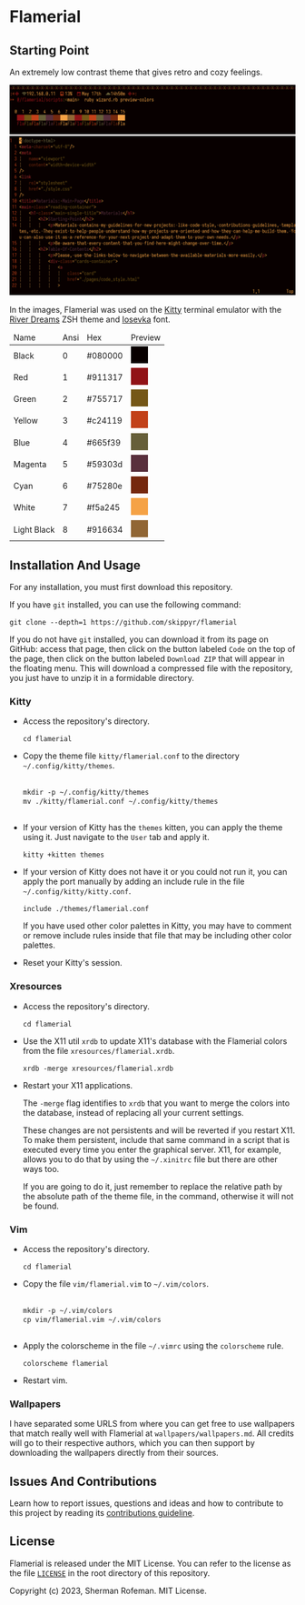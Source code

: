 <h1>Flamerial</h1>
	<h2>Starting Point</h2>
		<p>An extremely low contrast theme that gives retro and cozy feelings.</p>
		<img src="./images/preview_terminal.png"/>
		<img src="./images/preview_vim.png"/>
		<p>In the images, Flamerial was used on the <a href="https://github.com/kovidgoyal/kitty">Kitty</a> terminal emulator with the <a href="https://github.com/skippyr/river_dreams">River Dreams</a> ZSH theme and <a href="https://github.com/be5invis/Iosevka">Iosevka</a> font.</p>
		<table>
			<thead>
				<tr>
					<td>Name</td>
					<td>Ansi</td>
					<td>Hex</td>
					<td>Preview</td>
				</tr>
			</thead>
			<tbody>
				<tr>
					<td>Black</td>
					<td>0</td>
					<td>#080000</td>
					<td><img src="./images/colors/0.png"/></td>
				</tr>
				<tr>
					<td>Red</td>
					<td>1</td>
					<td>#911317</td>
					<td><img src="./images/colors/1.png"/></td>
				</tr>
				<tr>
					<td>Green</td>
					<td>2</td>
					<td>#755717</td>
					<td><img src="./images/colors/2.png"/></td>
				</tr>
				<tr>
					<td>Yellow</td>
					<td>3</td>
					<td>#c24119</td>
					<td><img src="./images/colors/3.png"/></td>
				</tr>
				<tr>
					<td>Blue</td>
					<td>4</td>
					<td>#665f39</td>
					<td><img src="./images/colors/4.png"/></td>
				</tr>
				<tr>
					<td>Magenta</td>
					<td>5</td>
					<td>#59303d</td>
					<td><img src="./images/colors/5.png"/></td>
				</tr>
				<tr>
					<td>Cyan</td>
					<td>6</td>
					<td>#75280e</td>
					<td><img src="./images/colors/6.png"/></td>
				</tr>
				<tr>
					<td>White</td>
					<td>7</td>
					<td>#f5a245</td>
					<td><img src="./images/colors/7.png"/></td>
				</tr>
				<tr>
					<td>Light Black</td>
					<td>8</td>
					<td>#916634</td>
					<td><img src="./images/colors/8.png"/></td>
				</tr>
			</tbody>
		</table>
	<h2>Installation And Usage</h2>
		<p>For any installation, you must first download this repository.</p>
		<p>If you have <code>git</code> installed, you can use the following command:</p>
		<pre><code>git clone --depth=1 https://github.com/skippyr/flamerial</code></pre>
		<p>If you do not have <code>git</code> installed, you can download it from its page on GitHub: access that page, then click on the button labeled <code>Code</code> on the top of the page, then click on the button labeled <code>Download ZIP</code> that will appear in the floating menu. This will download a compressed file with the repository, you just have to unzip it in a formidable directory.</p>
		<h3>Kitty</h3>
			<ul>
				<li>Access the repository's directory.</li>
					<pre><code>cd flamerial</code></pre>
				<li>Copy the theme file <code>kitty/flamerial.conf</code> to the directory <code>~/.config/kitty/themes</code>.</li>
					<pre><code>
mkdir -p ~/.config/kitty/themes
mv ./kitty/flamerial.conf ~/.config/kitty/themes
					</code></pre>
				<li>If your version of Kitty has the <code>themes</code> kitten, you can apply the theme using it. Just navigate to the <code>User</code> tab and apply it.</li>
					<pre><code>kitty +kitten themes</code></pre>
				<li>If your version of Kitty does not have it or you could not run it, you can apply the port manually by adding an include rule in the file <code>~/.config/kitty/kitty.conf</code>.</li>
					<pre><code>include ./themes/flamerial.conf</code></pre>
					<p>If you have used other color palettes in Kitty, you may have to comment or remove include rules inside that file that may be including other color palettes.</p>
					<li>Reset your Kitty's session.</li>
			</ul>
		<h3>Xresources</h3>
			<ul>
				<li>Access the repository's directory.</li>
					<pre><code>cd flamerial</code></pre>
				<li>Use the X11 util <code>xrdb</code> to update X11's database with the Flamerial colors from the file <code>xresources/flamerial.xrdb</code>.</li>
					<pre><code>xrdb -merge xresources/flamerial.xrdb</code></pre>
				<li>Restart your X11 applications.</li>
					<p>The <code>-merge</code> flag identifies to <code>xrdb</code> that you want to merge the colors into the database, instead of replacing all your current settings.</p>
					<p>These changes are not persistents and will be reverted if you restart X11. To make them persistent, include that same command in a script that is executed every time you enter the graphical server. X11, for example, allows you to do that by using the <code>~/.xinitrc</code> file but there are other ways too.</p>
					<p>If you are going to do it, just remember to replace the relative path by the absolute path of the theme file, in the command, otherwise it will not be found.</p>
			</ul>
		<h3>Vim</h3>
			<ul>
				<li>Access the repository's directory.</li>
					<pre><code>cd flamerial</code></pre>
				<li>Copy the file <code>vim/flamerial.vim</code> to <code>~/.vim/colors</code>.</li>
					<pre><code>
mkdir -p ~/.vim/colors
cp vim/flamerial.vim ~/.vim/colors
					</code></pre>
				<li>Apply the colorscheme in the file <code>~/.vimrc</code> using the <code>colorscheme</code> rule.</li>
					<pre><code>colorscheme flamerial</code></pre>
				<li>Restart vim.</li>
			</ul>
		<h3>Wallpapers</h3>
			<p>I have separated some URLS from where you can get free to use wallpapers that match really well with Flamerial at <code>wallpapers/wallpapers.md</code>. All credits will go to their respective authors, which you can then support by downloading the wallpapers directly from their sources.</p>
	<h2>Issues And Contributions</h2>
		<p>Learn how to report issues, questions and ideas and how to contribute to this project by reading its <a href="https://skippyr.github.io/materials/pages/contributions_guideline.html">contributions guideline</a>.</p>
	<h2>License</h2>
		<p>Flamerial is released under the MIT License. You can refer to the license as the file <code><a href="https://github.com/skippyr/flamerial/blob/main/LICENSE">LICENSE</a></code> in the root directory of this repository.</p>
		<p>Copyright (c) 2023, Sherman Rofeman. MIT License.</p>

